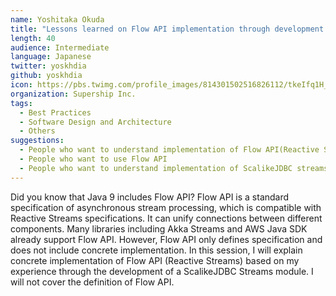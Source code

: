 ```yaml
---
name: Yoshitaka Okuda
title: "Lessons learned on Flow API implementation through development of ScalikeJDBC streams"
length: 40
audience: Intermediate
language: Japanese
twitter: yoskhdia
github: yoskhdia
icon: https://pbs.twimg.com/profile_images/814301502516826112/tkeIfq1H_400x400.jpg
organization: Supership Inc.
tags:
  - Best Practices
  - Software Design and Architecture
  - Others
suggestions:
  - People who want to understand implementation of Flow API(Reactive Streams) and how to use it
  - People who want to use Flow API
  - People who want to understand implementation of ScalikeJDBC streams
---
```

Did you know that Java 9 includes Flow API? Flow API is a standard specification of asynchronous stream processing, which is compatible with Reactive Streams specifications. It can unify connections between different components. Many libraries including Akka Streams and AWS Java SDK already support Flow API. However, Flow API only defines specification and does not include concrete implementation.
In this session, I will explain concrete implementation of Flow API (Reactive Streams) based on my experience through the development of a ScalikeJDBC Streams module. I will not cover the definition of Flow API.

